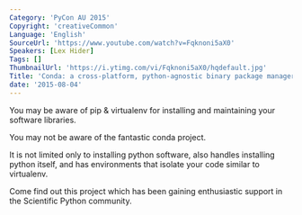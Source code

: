 ```yaml
---
Category: 'PyCon AU 2015'
Copyright: 'creativeCommon'
Language: 'English'
SourceUrl: 'https://www.youtube.com/watch?v=Fqknoni5aX0'
Speakers: [Lex Hider]
Tags: []
ThumbnailUrl: 'https://i.ytimg.com/vi/Fqknoni5aX0/hqdefault.jpg'
Title: 'Conda: a cross-platform, python-agnostic binary package manager.'
date: '2015-08-04'
---
```

You may be aware of pip & virtualenv for installing and maintaining your software libraries.

You may not be aware of the fantastic conda project.

It is not limited only to installing python software, also handles installing python itself, and has environments that isolate your code similar to virtualenv.

Come find out this project which has been gaining enthusiastic support in the Scientific Python community. 

